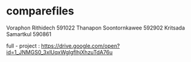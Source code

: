 # comparefiles
Voraphon Rithidech 591022
Thanapon Soontornkawee 592902
Kritsada Samartkul 590861

full - project : https://drive.google.com/open?id=1_JNMGS0_3xlUqxWglgflhjXhzuTdA76u

